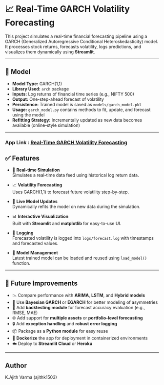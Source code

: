 # 📈 Real-Time GARCH Volatility Forecasting

This project simulates a real-time financial forecasting pipeline using a GARCH (Generalized Autoregressive Conditional Heteroskedasticity) model. It processes stock returns, forecasts volatility, logs predictions, and visualizes them dynamically using **Streamlit**.

---

## 🧠 Model

- **Model Type:** GARCH(1,1)
- **Library Used:** `arch` package
- **Inputs:** Log returns of financial time series (e.g., NIFTY 500)
- **Output:** One-step-ahead forecast of volatility
- **Persistence:** Trained model is saved as `models/garch_model.pkl`
- **Usage:** `garch_model.py` contains methods to fit, update, and forecast using the model
- **Refitting Strategy:** Incrementally updated as new data becomes available (online-style simulation)

---

### App Link : [Real-Time GARCH Volatility Forecasting](https://volatility-for-options-using-garch.streamlit.app/)

## ✅ Features

- 📡 **Real-time Simulation**  
  Simulates a real-time data feed using historical log return data.

- 📈 **Volatility Forecasting**  
  Uses GARCH(1,1) to forecast future volatility step-by-step.

- 🔁 **Live Model Updates**  
  Dynamically refits the model on new data during the simulation.

- 📊 **Interactive Visualization**  
  Built with **Streamlit** and **matplotlib** for easy-to-use UI.

- 📝 **Logging**  
  Forecasted volatility is logged into `logs/forecast.log` with timestamps and forecasted values.

- 💾 **Model Management**  
  Latest trained model can be loaded and reused using `load_model()` function.

---

## 🚧 Future Improvements

- 📉 Compare performance with **ARIMA**, **LSTM**, and **Hybrid models**
- 🧠 Use **Bayesian GARCH** or **EGARCH** for better modeling of asymmetries
- 🧪 Add **backtesting module** for forecast accuracy evaluation (e.g., RMSE, MAE)
- 🌐 Add support for **multiple assets** or **portfolio-level forecasting**
- 🔒 Add **exception handling** and **robust error logging**
- 📦 Package as a **Python module** for easy reuse
- 🐳 **Dockerize** the app for deployment in containerized environments
- ☁️ Deploy to **Streamlit Cloud** or **Heroku**

---

## Author
K.Ajith Varma (ajithk1503)




